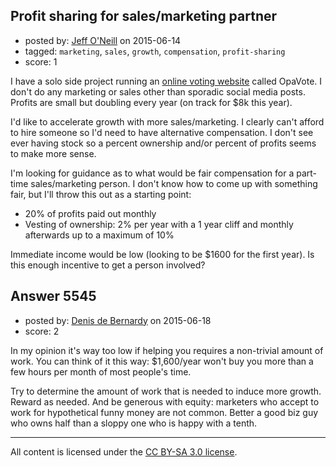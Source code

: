 ## Profit sharing for sales/marketing partner

- posted by: [Jeff O'Neill](https://stackexchange.com/users/46273/jeff-o-neill) on 2015-06-14
- tagged: `marketing`, `sales`, `growth`, `compensation`, `profit-sharing`
- score: 1

I have a solo side project running an [online voting website][1] called OpaVote.  I don't do any marketing or sales other than sporadic social media posts.  Profits are small but doubling every year (on track for $8k this year).  

I'd like to accelerate growth with more sales/marketing.  I clearly can't afford to hire someone so I'd need to have alternative compensation.  I don't see ever having stock so a percent ownership and/or percent of profits seems to make more sense.

I'm looking for guidance as to what would be fair compensation for a part-time sales/marketing person.  I don't know how to come up with something fair, but I'll throw this out as a starting point:

 - 20% of profits paid out monthly
 - Vesting of ownership: 2% per year with a 1 year cliff and monthly afterwards up to a maximum of 10%

Immediate income would be low (looking to be $1600 for the first year).  Is this enough incentive to get a person involved?

  [1]: http://www.opavote.org


## Answer 5545

- posted by: [Denis de Bernardy](https://stackexchange.com/users/182468/denis-de-bernardy) on 2015-06-18
- score: 2

In my opinion it's way too low if helping you requires a non-trivial amount of work. You can think of it this way: $1,600/year won't buy you more than a few hours per month of most people's time.

Try to determine the amount of work that is needed to induce more growth. Reward as needed. And be generous with equity: marketers who accept to work for hypothetical funny money are not common. Better a good biz guy who owns half than a sloppy one who is happy with a tenth.



---

All content is licensed under the [CC BY-SA 3.0 license](https://creativecommons.org/licenses/by-sa/3.0/).

